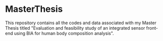 # MasterThesis
This repository contains all the codes and data associated with my Master Thesis titled "Evaluation and feasibility study of an integrated sensor front-end using BIA for human body composition analysis".
